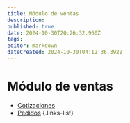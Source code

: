 ```yaml
---
title: Módulo de ventas
description: 
published: true
date: 2024-10-30T20:26:32.960Z
tags: 
editor: markdown
dateCreated: 2024-10-30T04:12:36.392Z
---
```


# Módulo de ventas

- [Cotizaciones](/modulos/ventas/cotizaciones)
- [Pedidos](/modulos/ventas/pedidos)
{.links-list}
